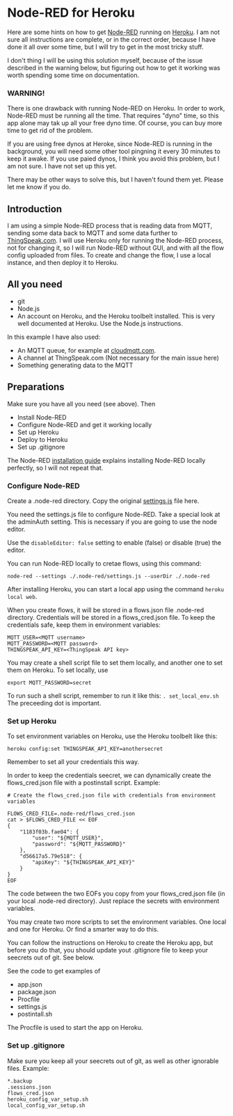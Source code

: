 # Node-RED for Heroku

Here are some hints on how to get [Node-RED](http://nodered.org/) running on [Heroku](http://heroku.com). I am not sure all instructions are complete, or in the correct order, because I have done it all over some time, but I will try to get in the most tricky stuff.

I don't thing I will be using this solution myself, because of the issue described in the warning below, but figuring out how to get it working was worth spending some time on documentation.

### WARNING!

There is one drawback with running Node-RED on Heroku. In order to work, Node-RED must be running all the time. That requires "dyno" time, so this app alone may tak up all your free dyno time. Of course, you can buy more time to get rid of the problem.

If you are using free dynos at Heroke, since Node-RED is running in the background, you will need some other tool pingning it every 30 minutes to keep it awake. If you use paied dynos, I think you avoid this problem, but I am not sure. I have not set up this yet.

There may be other ways to solve this, but I haven't found them yet. Please let me know if you do.


## Introduction

I am using a simple Node-RED process that is reading data from MQTT, sending some data back to MQTT and some data further to [ThingSpeak.com](https://thingspeak.com/). I will use Heroku only for running the Node-RED process, not for changing it, so I will run Node-RED without GUI, and with all the flow config uploaded from files. To create and change the flow, I use a local instance, and then deploy it to Heroku.

## All you need

* git
* Node.js
* An account on Heroku, and the Heroku toolbelt installed. This is very well documented at Heroku. Use the Node.js instructions.

In this example I have also used:

* An MQTT queue, for example at [cloudmqtt.com](https://www.cloudmqtt.com/).
* A channel at ThingSpeak.com (Not necessary for the main issue here)
* Something generating data to the MQTT



## Preparations

Make sure you have all you need (see above). Then

* Install Node-RED
* Configure Node-RED and get it working locally
* Set up Heroku
* Deploy to Heroku
* Set up .gitignore

The Node-RED [installation guide](http://nodered.org/docs/getting-started/installation.html) explains installing Node-RED locally perfectly, so I will not repeat that.

### Configure Node-RED

Create a .node-red directory. Copy the original [settings.js](https://github.com/node-red/node-red/blob/master/settings.js) file here. 

You need the settings.js file to configure Node-RED. Take a special look at the adminAuth setting. This is necessary if you are going to use the node editor. 

Use the `disableEditor: false` setting to enable (false) or disable (true) the editor.

You can run Node-RED locally to cretae flows, using this command:
```
node-red --settings ./.node-red/settings.js --userDir ./.node-red 
```
After installing Heroku, you can start a local app using the command `heroku local web`.

When you create flows, it will be stored in a flows.json file .node-red directory. Credentials will be stored in a flows_cred.json file. To keep the credentials safe, keep them in environment variables:
```
MQTT_USER=<MQTT username>
MQTT_PASSWORD=<MQTT password>
THINGSPEAK_API_KEY=<ThingSpeak API key>
```

You may create a shell script file to set them locally, and another one to set them on Heroku. To set locally, use
```
export MQTT_PASSWORD=secret
```
To run such a shell script, remember to run it like this: `. set_local_env.sh` The preceeding dot is important.

### Set up Heroku

To set environment variables on Heroku, use the Heroku toolbelt like this:
```
heroku config:set THINGSPEAK_API_KEY=anothersecret
```
Remember to set all your credentials this way.

In order to keep the credentials seecret, we can dynamically create the flows_cred.json file with a postinstall script. Example:

```
# Create the flows_cred.json file with credentials from environment variables

FLOWS_CRED_FILE=.node-red/flows_cred.json
cat > $FLOWS_CRED_FILE << EOF
{
    "1183f03b.fae04": {
        "user": "${MQTT_USER}",
        "password": "${MQTT_PASSWORD}"
    },
    "d56617a5.79e518": {
        "apiKey": "${THINGSPEAK_API_KEY}"
    }
}
EOF
```

The code between the two EOFs you copy from your flows_cred.json file (in your local .node-red directory). Just replace the secrets with environment variables.

You may create two more scripts to set the environment variables. One local and one for Heroku. Or find a smarter way to do this.

You can follow the instructions on Heroku to create the Heroku app, but before you do that, you should update yout .gitignore file to keep your seecrets out of git. See below.

See the code to get examples of 

* app.json
* package.json
* Procfile
* settings.js
* postintall.sh

The Procfile is used to start the app on Heroku. 

### Set up .gitignore

Make sure you keep all your seecrets out of git, as well as other ignorable files. Example:
```
*.backup
.sessions.json
flows_cred.json
heroku_config_var_setup.sh
local_config_var_setup.sh
```




